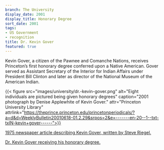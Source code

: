 ```yaml
---
branch: The University
display_date: 2001
display_title: Honorary Degree
sort_date: 2001
tags:
- US Government
- recognition
title: Dr. Kevin Gover
featured: true
---
```


Kevin Gover, a citizen of the Pawnee and Comanche Nations, receives Princeton’s first honorary degree conferred upon a Native American. Gover served as Assistant Secretary of the Interior for Indian Affairs under President Bill Clinton and later as director of the National Museum of the American Indian.


{{< figure src="images/university/dr.-kevin-gover.png" alt="Eight individuals are pictured being given honorary degrees" caption="2001 photograph by Denise Applewhite of Kevin Gover." attr="Princeton University Library" attrlink="https://theprince.princeton.edu/princetonperiodicals/?a=d&d=WeeklyBulletin20010618-01.2.29&srpos=2&e=-------en-20--1--txt-txIN-kevin+gover------">}}


[1975 newspaper article describing Kevin Gover, written by Steve Riegel.](https://theprince.princeton.edu/princetonperiodicals/?a=d&d=Princetonian19751119-01.1.3&e=-------en-20--1--txt-txIN-alfonso+ortiz------)


[Dr. Kevin Gover receiving his honorary degree.](https://www.jstor.org/stable/10.25290/prinunivlibrchro.67.2.0420?seq=15#metadata_info_tab_contents)



